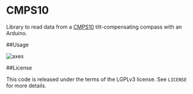 CMPS10
======

Library to read data from a
[CMPS10](http://www.robot-electronics.co.uk/htm/cmps10doc.htm)
tilt-compensating compass with an Arduino.

##Usage

![axes](https://raw.github.com/kragniz/CMPS10/master/examples/axes.png)


##License

This code is released under the terms of the LGPLv3 license. See `LICENSE` for
more details.
